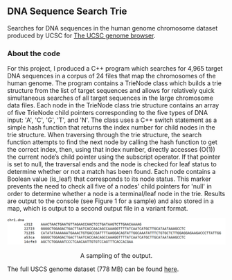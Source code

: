 DNA Sequence Search Trie
---



Searches for DNA sequences in the human genome chromosome dataset produced by UCSC for [The UCSC genome browser](https://genome.ucsc.edu/).

### About the code
For this project, I produced a C++ program which searches for 4,965 target DNA sequences in a corpus of 24 files that map the chromosomes of the human genome. The program contains a TrieNode class which builds a trie structure from the list of target sequences and allows for relatively quick simultaneous searches of all target sequences in the large chromosome data files. 
Each node in the TrieNode class trie structure contains an array of five TrieNode child pointers corresponding to the five types of DNA input: 'A', 'C', 'G', 'T', and 'N'. The class uses a C++ switch statement as a simple hash function that returns the index number for child nodes in the trie structure. When traversing through the trie structure, the search function attempts to find the next node by calling the hash function to get the correct index, then, using that index number, directly accesses (O(1)) the current node’s child pointer using the subscript operator. If that pointer is set to null, the traversal ends and the node is checked for leaf status to determine whether or not a match has been found. Each node contains a Boolean value (is_leaf) that corresponds to its node status. This marker prevents the need to check all five of a nodes' child pointers for 'null' in order to determine whether a node is a terminal/leaf node in the trie. Results are output to the console (see Figure 1 for a sample) and also stored in a map, which is output to a second output file in a variant format.


![](output_sample.png)<center><span class="caption">A sampling of the output.</span></center>


The full USCS genome dataset (778 MB) can be found [here](http://hgdownload.cse.ucsc.edu/goldenPath/hg19/bigZips/hg19.2bit).
